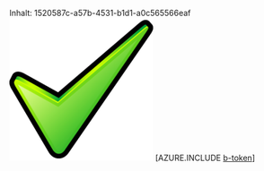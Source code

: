 Inhalt: 1520587c-a57b-4531-b1d1-a0c565566eaf![Bild](fddb541f-17a4-4a70-a4c2-a4fb9b0e7bfe.png)
[AZURE.INCLUDE [b-token](f0238723-2e96-4666-bd31-2029553677f0.md)]
